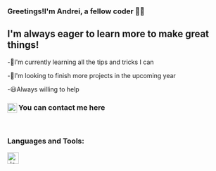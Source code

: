 ### Greetings!I'm Andrei, a fellow coder 👨‍💻

## I'm always eager to learn more to make great things!
-🌟I'm currently learning all the tips and tricks I can

-🦉I'm looking to finish more projects in the upcoming year

-😃Always willing to help

### You can contact me here [<img align="left" alt="andrei-mutescu | LinkedIn" width="22px" src="https://cdn.jsdelivr.net/npm/simple-icons@v3/icons/linkedin.svg" />][linkedin]

[linkedin]: https://www.linkedin.com/in/andrei-mutescu-1516b7217/

<br />

### Languages and Tools:
[<img align="left" alt="Java" width="26px" src="https://user-images.githubusercontent.com/63661281/131054509-426b53bf-b179-43e3-9c51-62b7813fce16.png" />][Java]


[Java]: https://en.wikipedia.org/wiki/Java_(programming_language)
